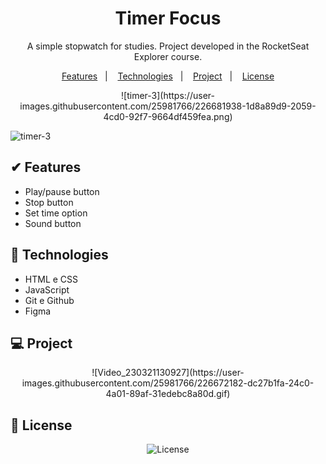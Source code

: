 # <h1 align="center">Timer Focus</h1>

<p align="center">A simple stopwatch for studies. Project developed in the RocketSeat Explorer course.</p>

<p align="center">
  <a href="#-Features">Features</a>&nbsp;&nbsp;&nbsp;|&nbsp;&nbsp;&nbsp;
  <a href="#-Technologies">Technologies</a>&nbsp;&nbsp;&nbsp;|&nbsp;&nbsp;&nbsp;
  <a href="#-Project">Project</a>&nbsp;&nbsp;&nbsp;|&nbsp;&nbsp;&nbsp;
  <a href="#memo-License">License</a>
</p>

<p align="center">
![timer-3](https://user-images.githubusercontent.com/25981766/226681938-1d8a89d9-2059-4cd0-92f7-9664df459fea.png)
</p>

![timer-3](https://user-images.githubusercontent.com/25981766/226681938-1d8a89d9-2059-4cd0-92f7-9664df459fea.png)

## ✔ Features

- Play/pause button
- Stop button
- Set time option
- Sound button

## 🚀 Technologies

- HTML e CSS
- JavaScript
- Git e Github
- Figma

## 💻 Project
<p align="center">
![Video_230321130927](https://user-images.githubusercontent.com/25981766/226672182-dc27b1fa-24c0-4a01-89af-31edebc8a80d.gif)
<p>

## 📝 License
<p align="center">
  <img alt="License" src="https://img.shields.io/static/v1?label=license&message=MIT&color=49AA26&labelColor=000000">
</p> 
